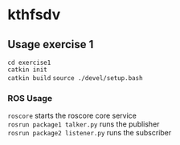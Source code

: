 # kthfsdv

## Usage exercise 1

`cd exercise1`  
`catkin init`  
`catkin build` 
`source ./devel/setup.bash`

### ROS Usage  
`roscore` starts the roscore core service  
`rosrun package1 talker.py` runs the publisher  
`rosrun package2 listener.py` runs the subscriber  